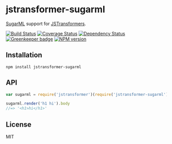 # jstransformer-sugarml

[SugarML](https://github.com/reshape/sugarml) support for [JSTransformers](http://github.com/jstransformers).

[![Build Status](https://img.shields.io/travis/jstransformers/jstransformer-sugarml/master.svg)](https://travis-ci.org/jstransformers/jstransformer-sugarml)
[![Coverage Status](https://img.shields.io/codecov/c/github/jstransformers/jstransformer-sugarml/master.svg)](https://codecov.io/gh/jstransformers/jstransformer-sugarml)
[![Dependency Status](https://img.shields.io/david/jstransformers/jstransformer-sugarml/master.svg)](http://david-dm.org/jstransformers/jstransformer-sugarml)
[![Greenkeeper badge](https://badges.greenkeeper.io/jstransformers/jstransformer-sugarml.svg)](https://greenkeeper.io/)
[![NPM version](https://img.shields.io/npm/v/jstransformer-sugarml.svg)](https://www.npmjs.org/package/jstransformer-sugarml)

## Installation

    npm install jstransformer-sugarml

## API

```js
var sugarml = require('jstransformer')(require('jstransformer-sugarml'))

sugarml.render('h1 hi').body
//=> '<h1>hi</h1>'
```

## License

MIT
